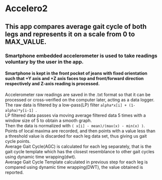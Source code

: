 # Accelero2
## This app compares average gait cycle of both legs and represents it on a scale from 0 to MAX_VALUE.<br>
### Smartphone embedded accelerometer is used to take readings voluntary by the user in the app.<br>
#### Smartphone is kept in the front pocket of jeans with fixed orientation such that +Y axis and +Z axis faces top and front/forward direction respectively and Z-axis reading is processed.<br>
Accelerometer raw readings are saved in the .txt format so that it can be processed or cross-verified on the computer later, acting as a data logger.<br>
The raw data is filtered by a low-pass(LP) filter ```alpha*x[i] + (1-alpha)*y[i-1] ```.<br>
LP filtered data passes via moving average filtered data 5 times with a window size of 5 to obtain a smooth graph.<br>
Then the data is normalized with ```( x[i] - mean)/(max(x) -
 min(x) )```.<br>
Points of local maxima are recorded, and then points with  a value less than a threshold value is discarded for each leg data set, thus giving us gait cycle points.<br>
Average Gait Cycle(AGC) is calculated for each leg separately, that is the gait cycle template which has the closest resemblance to other gait cycles using dynamic time wrapping(dwt).<br>
Average Gait Cycle Template calculated in previous step for each leg is compared using dynamic time wrapping(DWT), the value obtained is reported.<br>

